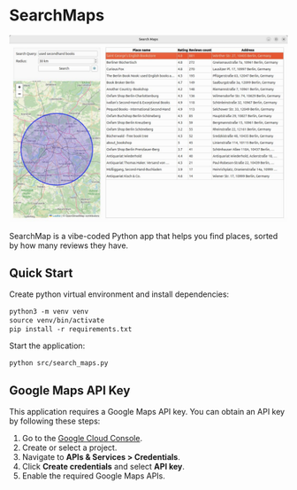 # SearchMaps

![SearchMap preview](pictures/app-preview.jpg)

SearchMap is a vibe-coded Python app that helps you find places, sorted by how many reviews they have.

## Quick Start

Create python virtual environment and install dependencies:

```
python3 -m venv venv
source venv/bin/activate
pip install -r requirements.txt
```

Start the application:

```
python src/search_maps.py
```

## Google Maps API Key

This application requires a Google Maps API key. You can obtain an API key by following these steps:

1. Go to the [Google Cloud Console](https://console.cloud.google.com/).
2. Create or select a project.
3. Navigate to **APIs & Services > Credentials**.
4. Click **Create credentials** and select **API key**.
5. Enable the required Google Maps APIs.
